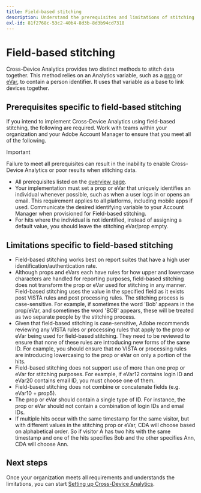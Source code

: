 ```yaml
---
title: Field-based stitching
description: Understand the prerequisites and limitations of stitching data using field-based stitching.
exl-id: 81f2768c-53c2-40b4-8d3b-8d3b94cd7318
---
```

# Field-based stitching

Cross-Device Analytics provides two distinct methods to stitch data together. This method relies on an Analytics variable, such as a [prop](/help/implement/vars/page-vars/prop.md) or [eVar](/help/implement/vars/page-vars/evar.md), to contain a person identifier. It uses that variable as a base to link devices together.

## Prerequisites specific to field-based stitching

If you intend to implement Cross-Device Analytics using field-based stitching, the following are required. Work with teams within your organization and your Adobe Account Manager to ensure that you meet all of the following.

>[!IMPORTANT]
>
>Failure to meet all prerequisites can result in the inability to enable Cross-Device Analytics or poor results when stitching data.

* All prerequisites listed on the [overview page](overview.md).
* Your implementation must set a prop or eVar that uniquely identifies an individual whenever possible, such as when a user logs in or opens an email. This requirement applies to all platforms, including mobile apps if used. Communicate the desired identifying variable to your Account Manager when provisioned for Field-based stitching.
* For hits where the individual is not identified, instead of assigning a default value, you should leave the stitching eVar/prop empty.

## Limitations specific to field-based stitching

* Field-based stitching works best on report suites that have a high user identification/authentication rate.
* Although props and eVars each have rules for how upper and lowercase characters are handled for reporting purposes, field-based stitching does not transform the prop or eVar used for stitching in any manner. Field-based stitching uses the value in the specified field as it exists post VISTA rules and post processing rules. The stitching process is case-sensitive. For example, if sometimes the word 'Bob' appears in the prop/eVar, and sometimes the word 'BOB' appears, these will be treated as two separate people by the stitching process.
* Given that field-based stitching is case-sensitive, Adobe recommends reviewing any VISTA rules or processing rules that apply to the prop or eVar being used for field-based stitching. They need to be reviewed to ensure that none of these rules are introducing new forms of the same ID. For example, you should ensure that no VISTA or processing rules are introducing lowercasing to the prop or eVar on only a portion of the hits.
* Field-based stitching does not support use of more than one prop or eVar for stitching purposes. For example, if eVar12 contains login ID and eVar20 contains email ID, you must choose one of them.
* Field-based stitching does not combine or concatenate fields (e.g. eVar10 + prop5). 
* The prop or eVar should contain a single type of ID. For instance, the prop or eVar should not contain a combination of login IDs and email IDs.
* If multiple hits occur with the same timestamp for the same visitor, but with different values in the stitching prop or eVar, CDA will choose based on alphabetical order. So if visitor A has two hits with the same timestamp and one of the hits specifies Bob and the other specifies Ann, CDA will choose Ann.


## Next steps

Once your organization meets all requirements and understands the limitations, you can start [Setting up Cross-Device Analytics](setup.md).
